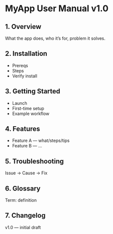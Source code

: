 # MyApp User Manual v1.0

## 1. Overview
What the app does, who it’s for, problem it solves.

## 2. Installation
- Prereqs
- Steps
- Verify install

## 3. Getting Started
- Launch
- First-time setup
- Example workflow

## 4. Features
- Feature A — what/steps/tips
- Feature B — …

## 5. Troubleshooting
Issue → Cause → Fix

## 6. Glossary
Term: definition

## 7. Changelog
v1.0 — initial draft
